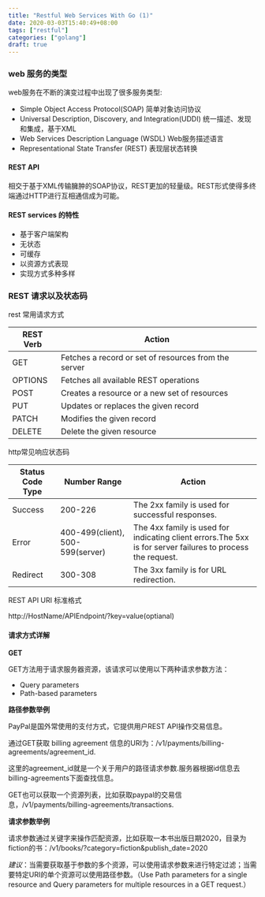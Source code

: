 ```yaml
---
title: "Restful Web Services With Go (1)"
date: 2020-03-03T15:40:49+08:00
tags: ["restful"]
categories: ["golang"]
draft: true
---
```


### web 服务的类型

web服务在不断的演变过程中出现了很多服务类型:

- Simple Object Access Protocol(SOAP) 简单对象访问协议
- Universal Description, Discovery, and Integration(UDDI) 统一描述、发现和集成，基于XML
- Web Services Description Language (WSDL) Web服务描述语言
- Representational State Transfer (REST) 表现层状态转换

#### REST API

相交于基于XML传输臃肿的SOAP协议，REST更加的轻量级。REST形式使得多终端通过HTTP进行互相通信成为可能。

#### REST services 的特性

- 基于客户端架构
- 无状态
- 可缓存
- 以资源方式表现
- 实现方式多种多样

### REST 请求以及状态码

rest 常用请求方式

| REST Verb | Action                                               |
| --------- | ---------------------------------------------------- |
| GET       | Fetches a record or set of resources from the server |
| OPTIONS   | Fetches all available REST operations                |
| POST      | Creates a resource or a new set of resources         |
| PUT       | Updates or replaces the given record                 |
| PATCH     | Modifies the given record                            |
| DELETE    | Delete the given resource                            |

http常见响应状态码

| Status Code Type | Number Range                     | Action                                                       |
| ---------------- | -------------------------------- | ------------------------------------------------------------ |
| Success          | 200-226                          | The 2xx family is used for successful responses.             |
| Error            | 400-499(client), 500-599(server) | The 4xx family is used for indicating client errors.The 5xx is for server failures to process the request. |
| Redirect         | 300-308                          | The 3xx family is for URL redirection.                       |

REST API URI 标准格式

http://HostName/APIEndpoint/?key=value(optianal)

#### 请求方式详解

**GET**

GET方法用于请求服务器资源，该请求可以使用以下两种请求参数方法：

- Query parameters
- Path-based parameters

**路径参数举例**

PayPal是国外常使用的支付方式，它提供用户REST API操作交易信息。

通过GET获取 billing agreement 信息的URI为：/v1/payments/billing-agreements/agreement_id.

这里的agreement_id就是一个关于用户的路径请求参数.服务器根据id信息去billing-agreements下面查找信息。

GET也可以获取一个资源列表，比如获取paypal的交易信息，/v1/payments/billing-agreements/transactions.

**请求参数举例**

请求参数通过关键字来操作匹配资源，比如获取一本书出版日期2020，目录为fiction的书：/v1/books/?category=fiction&publish_date=2020

*建议*：当需要获取基于参数的多个资源，可以使用请求参数来进行特定过滤；当需要特定URI的单个资源可以使用路径参数。（Use Path parameters for a single resource and Query parameters for multiple resources in a GET request.）



